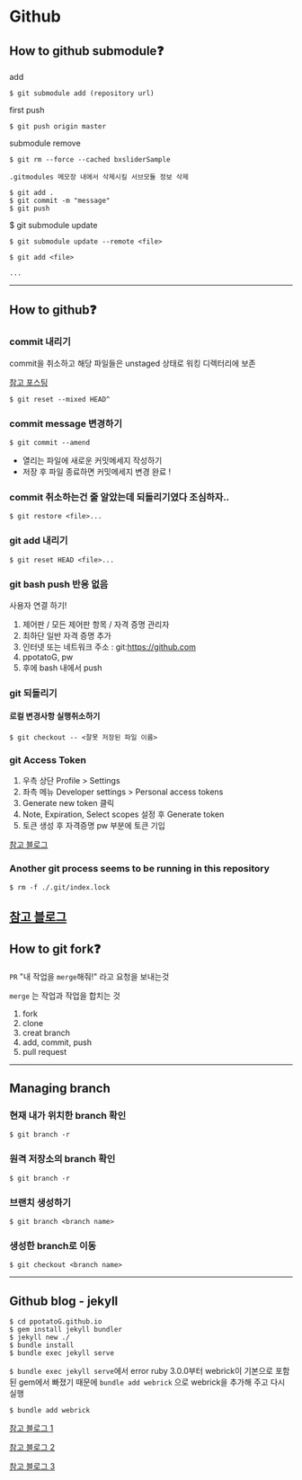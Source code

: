 # Github

## How to github submodule❓

add
``` 
$ git submodule add (repository url)
```

first push
``` 
$ git push origin master

```
submodule remove


```
$ git rm --force --cached bxsliderSample
```
```
.gitmodules 메모장 내에서 삭제시킬 서브모듈 정보 삭제
```
```
$ git add .
$ git commit -m "message"
$ git push
```

$ git submodule update
```
$ git submodule update --remote <file>

$ git add <file>

...

```
---

## How to github❓

### commit 내리기
commit을 취소하고 해당 파일들은 unstaged 상태로 워킹 디렉터리에 보존

[참고 포스팅](https://gmlwjd9405.github.io/2018/05/25/git-add-cancle.html)
```
$ git reset --mixed HEAD^ 
```

### commit message 변경하기
```
$ git commit --amend
```
- 열리는 파일에 새로운 커밋메세지 작성하기
- 저장 후 파일 종료하면 커밋메세지 변경 완료 !


### commit 취소하는건 줄 알았는데 되돌리기였다 조심하자..
```
$ git restore <file>...
```

### git add 내리기
```
$ git reset HEAD <file>...
```

### git bash push 반응 없음

사용자 연결 하기!
1.  제어판 / 모든 제어판 항목 / 자격 증명 관리자
2. 최하단 일반 자격 증명 추가
3. 인터넷 또는 네트워크 주소 : git:https://github.com
4. ppotatoG, pw
5. 후에 bash 내에서 push

### git 되돌리기

#### 로컬 변경사항 실행취소하기
```
$ git checkout -- <잘못 저장된 파일 이름>
```

### git Access Token

1. 우측 상단 Profile > Settings
2. 좌측 메뉴 Developer settings > Personal access tokens
3. Generate new token 클릭
4. Note, Expiration, Select scopes 설정 후 Generate token
5. 토큰 생성 후 자격증명 pw 부분에 토큰 기입

[참고 블로그](https://firstquarter.tistory.com/299#comment17037168)

### Another git process seems to be running in this repository 
```
$ rm -f ./.git/index.lock
```

[참고 블로그](https://goddaehee.tistory.com/220)
---

## How to git fork❓

`PR`  "내 작업을 `merge`해줘!" 라고 요청을 보내는것

`merge` 는 작업과 작업을 합치는 것

1. fork
2. clone
3. creat branch 
4. add, commit, push
5. pull request

---

## Managing branch

### 현재 내가 위치한 branch 확인
```
$ git branch -r
```

### 원격 저장소의 branch 확인
```
$ git branch -r
```

### 브랜치 생성하기
```
$ git branch <branch name>
```

### 생성한 branch로 이동
```
$ git checkout <branch name>
```
---

## Github blog - jekyll

```
$ cd ppotatoG.github.io
$ gem install jekyll bundler
$ jekyll new ./
$ bundle install
$ bundle exec jekyll serve
```
`$ bundle exec jekyll serve`에서 error
ruby 3.0.0부터 webrick이 기본으로 포함된 gem에서 빠졌기 때문에 `bundle add webrick` 으로 webrick을 추가해 주고 다시 실행

```
$ bundle add webrick
```

[참고 블로그 1](https://shryu8902.github.io/_posts/2018-06-22-jekyll-on-windows/)

[참고 블로그 2](https://jetalog.net/86)

[참고 블로그 3](https://junho85.pe.kr/1850)